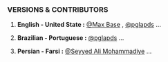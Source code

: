 ### VERSIONS & CONTRIBUTORS

1. **English - United State :** [@Max Base](https://github.com/BaseMax) , [@pglapds](https://github.com/pglapds) ... 


2. **Brazilian - Portuguese :** [@pglapds](https://github.com/pglapds) ... 

3. **Persian - Farsi :** [@Seyyed Ali Mohammadiye](#anchors-in-markdown) ... 

